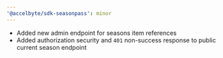 ```yaml
---
'@accelbyte/sdk-seasonpass': minor
---
```


- Added new admin endpoint for seasons item references
- Added authorization security and `401` non-success response to public current season endpoint